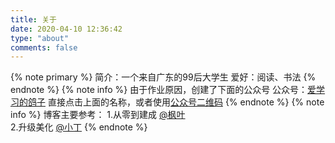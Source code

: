 ```yaml
---
title: 关于
date: 2020-04-10 12:36:42
type: "about"
comments: false
---
```

{% note primary %}
简介：一个来自广东的99后大学生
爱好：阅读、书法
{% endnote %}
{% note info %}
由于作业原因，创建了下面的公众号
公众号：[爱学习的鸽子](https://mp.weixin.qq.com/mp/profile_ext?action=home&__biz=MzI5NDM1MjcyMw==)
直接点击上面的名称，或者使用[公众号二维码](https://cdn.jsdelivr.net/gh/pengqi/img//pictures/20200708162812.jpg)
{% endnote %}
{% note info %}
博客主要参考：
1.从零到建成 [@枫叶](zhuanlan.zhihu.com/p/102592286)  
2.升级美化 [@小丁](https://tding.top/archives/2bd6d82.html)
{% endnote %}     





